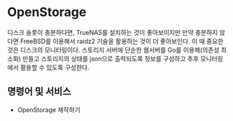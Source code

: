 # OpenStorage

디스크 슬롯이 충분하다면, TrueNAS를 설치하는 것이 좋아보이지만 만약 충분하지 않다면 FreeBSD를 이용해서 raidz2 기술을 활용하는 것이 더 좋아보인다.
이 때 중요한것은 디스크의 모니터링이다. 스토리지 서버에 단순한 웹서버를 Go를 이용해(의존성 최소화) 만들고 스토리지의 상태를 json으로 출력되도록 정보를 구성하고 추후 모니터링에서 활용할 수 있도록 구성한다.

## 명령어 및 서비스

- OpenStorage 제작하기
